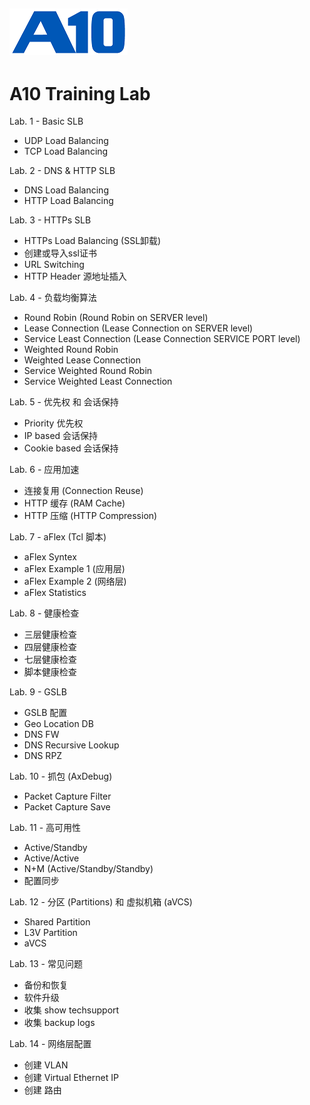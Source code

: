 ![](/Images/A10-NewLogos-Blue-NoReg-RGB-50.png)
---

# A10 Training Lab
Lab. 1 - Basic SLB
 - UDP Load Balancing
 - TCP Load Balancing

Lab. 2 - DNS & HTTP SLB
 - DNS Load Balancing
 - HTTP Load Balancing

Lab. 3 - HTTPs SLB
 - HTTPs Load Balancing (SSL卸载)
 - 创建或导入ssl证书
 - URL Switching
 - HTTP Header 源地址插入

Lab. 4 - 负载均衡算法
 - Round Robin (Round Robin on SERVER level)
 - Lease Connection (Lease Connection on SERVER level)
 - Service Least Connection (Lease Connection SERVICE PORT level)
 - Weighted Round Robin
 - Weighted Lease Connection
 - Service Weighted Round Robin
 - Service Weighted Least Connection

Lab. 5 - 优先权 和 会话保持
 - Priority 优先权
 - IP based 会话保持
 - Cookie based 会话保持

Lab. 6 - 应用加速
 - 连接复用 (Connection Reuse)
 - HTTP 缓存 (RAM Cache)
 - HTTP 压缩 (HTTP Compression)

Lab. 7 - aFlex (Tcl 脚本)
 - aFlex Syntex
 - aFlex Example 1 (应用层)
 - aFlex Example 2 (网络层)
 - aFlex Statistics

Lab. 8 - 健康检查
 - 三层健康检查
 - 四层健康检查
 - 七层健康检查
 - 脚本健康检查

Lab. 9 - GSLB
 - GSLB 配置
 - Geo Location DB
 - DNS FW
 - DNS Recursive Lookup
 - DNS RPZ

Lab. 10 - 抓包 (AxDebug) 
 - Packet Capture Filter
 - Packet Capture Save

Lab. 11 - 高可用性
 - Active/Standby
 - Active/Active
 - N+M (Active/Standby/Standby)
 - 配置同步

Lab. 12 - 分区 (Partitions) 和 虚拟机箱 (aVCS)
 - Shared Partition
 - L3V Partition
 - aVCS

Lab. 13 - 常见问题
 - 备份和恢复
 - 软件升级
 - 收集 show techsupport
 - 收集 backup logs

Lab. 14 - 网络层配置
 - 创建 VLAN
 - 创建 Virtual Ethernet IP
 - 创建 路由
